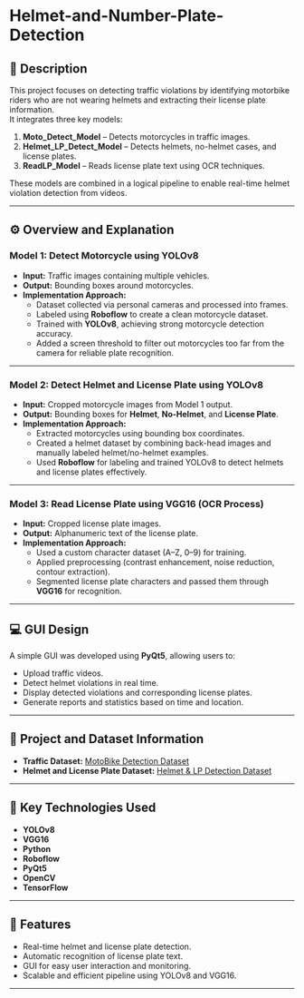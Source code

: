 # Helmet-and-Number-Plate-Detection

## 🧠 Description
This project focuses on detecting traffic violations by identifying motorbike riders who are not wearing helmets and extracting their license plate information.  
It integrates three key models:
1. **Moto_Detect_Model** – Detects motorcycles in traffic images.
2. **Helmet_LP_Detect_Model** – Detects helmets, no-helmet cases, and license plates.
3. **ReadLP_Model** – Reads license plate text using OCR techniques.

These models are combined in a logical pipeline to enable real-time helmet violation detection from videos.

---

## ⚙️ Overview and Explanation

### **Model 1: Detect Motorcycle using YOLOv8**
- **Input:** Traffic images containing multiple vehicles.  
- **Output:** Bounding boxes around motorcycles.  
- **Implementation Approach:**  
  - Dataset collected via personal cameras and processed into frames.
  - Labeled using **Roboflow** to create a clean motorcycle dataset.
  - Trained with **YOLOv8**, achieving strong motorcycle detection accuracy.
  - Added a screen threshold to filter out motorcycles too far from the camera for reliable plate recognition.

---

### **Model 2: Detect Helmet and License Plate using YOLOv8**
- **Input:** Cropped motorcycle images from Model 1 output.  
- **Output:** Bounding boxes for **Helmet**, **No-Helmet**, and **License Plate**.  
- **Implementation Approach:**  
  - Extracted motorcycles using bounding box coordinates.
  - Created a helmet dataset by combining back-head images and manually labeled helmet/no-helmet examples.
  - Used **Roboflow** for labeling and trained YOLOv8 to detect helmets and license plates effectively.

---

### **Model 3: Read License Plate using VGG16 (OCR Process)**
- **Input:** Cropped license plate images.  
- **Output:** Alphanumeric text of the license plate.  
- **Implementation Approach:**  
  - Used a custom character dataset (A–Z, 0–9) for training.
  - Applied preprocessing (contrast enhancement, noise reduction, contour extraction).
  - Segmented license plate characters and passed them through **VGG16** for recognition.

---

## 💻 GUI Design
A simple GUI was developed using **PyQt5**, allowing users to:
- Upload traffic videos.
- Detect helmet violations in real time.
- Display detected violations and corresponding license plates.
- Generate reports and statistics based on time and location.

---

## 📂 Project and Dataset Information
- **Traffic Dataset:** [MotoBike Detection Dataset](https://universe.roboflow.com/cdio-zmfmj/motobike-detection)  
- **Helmet and License Plate Dataset:** [Helmet & LP Detection Dataset](https://universe.roboflow.com/cdio-zmfmj/helmet-lincense-plate-detection-gevlq)

---

## 🧰 Key Technologies Used
- **YOLOv8**
- **VGG16**
- **Python**
- **Roboflow**
- **PyQt5**
- **OpenCV**
- **TensorFlow**

---

## 🚀 Features
- Real-time helmet and license plate detection.
- Automatic recognition of license plate text.
- GUI for easy user interaction and monitoring.
- Scalable and efficient pipeline using YOLOv8 and VGG16.

---
